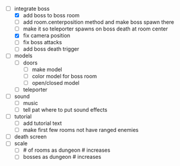 - [ ] integrate boss
  - [x] add boss to boss room
  - [ ] add room.centerposition method and make boss spawn there
  - [ ] make it so teleporter spawns on boss death at room center
  - [x] fix camera position
  - [ ] fix boss attacks
  - [ ] add boss death trigger
- [ ] models
  - [ ] doors
    - [ ] make model
    - [ ] color model for boss room
    - [ ] open/closed model
  - [ ] teleporter
- [ ] sound
  - [ ] music
  - [ ] tell pat where to put sound effects
- [ ] tutorial
  - [ ] add tutorial text
  - [ ] make first few rooms not have ranged enemies
- [ ] death screen
- [ ] scale 
  - [ ] \# of rooms as dungeon # increases
  - [ ] bosses as dungeon # increases